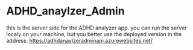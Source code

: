 # ADHD_anaylzer_Admin
this is the server side for the ADHD analyzer app. you can run the server localy on your machine, but you better use the deployed version in the address: https://adhdanaylzeradminapi.azurewebsites.net/
